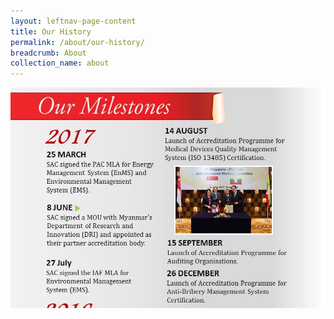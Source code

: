 ```yaml
---
layout: leftnav-page-content
title: Our History
permalink: /about/our-history/
breadcrumb: About
collection_name: about
---
```


![Our Milestones](/images/sac_milestone_2017_1_16.jpeg)
